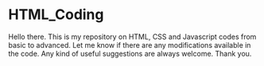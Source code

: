 # HTML_Coding
Hello there. This is my repository on HTML, CSS and Javascript codes from basic to advanced. Let me know if there are any modifications available in the code. Any kind of useful suggestions are always welcome. Thank you.
